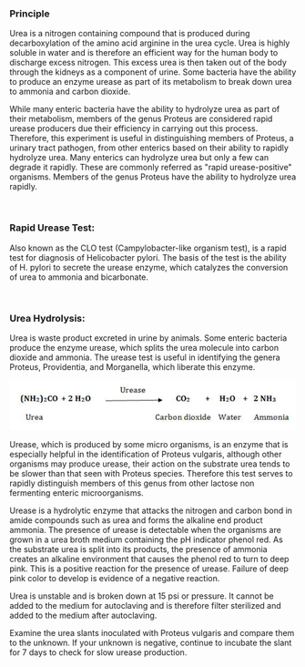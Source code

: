 ### Principle

Urea is a nitrogen containing compound that is produced during decarboxylation of the amino acid arginine in  the urea cycle. Urea is highly soluble in water and is therefore an efficient way for the human body to discharge excess nitrogen. This excess urea is then taken out of the body through the kidneys as a component of urine. Some bacteria have the ability to produce an enzyme urease as part of its metabolism to break down urea to ammonia and carbon dioxide.

While many enteric bacteria have the ability to hydrolyze urea as part of their metabolism, members of the genus Proteus are considered rapid urease producers due their efficiency in carrying out this process. Therefore, this experiment is useful in distinguishing members of Proteus, a urinary tract pathogen, from other enterics based on their ability to rapidly hydrolyze urea. Many enterics can hydrolyze urea but only a few can degrade  it rapidly. These are commonly referred  as "rapid urease-positive" organisms. Members of the genus Proteus have the ability to hydrolyze urea rapidly.

&nbsp;
### Rapid Urease Test:
 
Also known as the CLO test (Campylobacter-like organism test), is a rapid test for diagnosis of Helicobacter pylori. The basis of the test is the ability of H. pylori to secrete the urease enzyme, which catalyzes the conversion of urea to ammonia and bicarbonate.

 &nbsp;

### Urea Hydrolysis:
 
Urea is waste product excreted in urine by animals. Some enteric bacteria produce the enzyme urease, which splits the urea molecule into carbon dioxide and ammonia. The urease test is useful in identifying the genera Proteus, Providentia, and Morganella, which liberate this enzyme.

<img src="images/urease.png" title="" />



Urease, which is produced by some micro organisms, is an enzyme that is especially helpful in the identification of Proteus vulgaris, although other organisms may produce urease, their action on the substrate urea tends to be slower than that seen with Proteus species. Therefore this test serves to rapidly distinguish members of this genus from other lactose non fermenting enteric microorganisms.

 

Urease is a hydrolytic enzyme that attacks the nitrogen and carbon bond in amide compounds such as urea and forms the alkaline end product ammonia. The presence of urease is detectable when the organisms are grown in a urea broth medium containing the pH indicator phenol red. As the substrate urea is split into its products, the presence of ammonia creates an alkaline environment that causes the phenol red to turn to deep pink. This is a positive reaction for the presence of urease. Failure of deep pink color to develop is evidence of a negative reaction.

 

Urea is unstable and is broken down at 15 psi or pressure. It cannot be added to the medium for autoclaving and is therefore filter sterilized and added to the medium after autoclaving.

 

Examine the urea slants inoculated with Proteus vulgaris and compare them to the unknown. If your unknown is negative, continue to incubate the slant for 7 days to check for slow urease production.


&nbsp;


